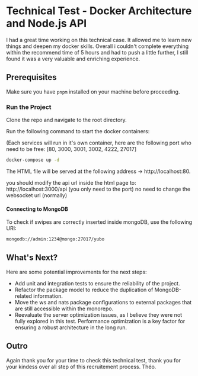 # Technical Test - Docker Architecture and Node.js API
I had a great time working on this technical case. It allowed me to learn new things and deepen my docker skills. Overall i couldn't complete everything within the recommend time of 5 hours and had to push a little further, I still found it was a very valuable and enriching experience.

## Prerequisites
Make sure you have `pnpm` installed on your machine before proceeding.

### Run the Project
Clone the repo and navigate to the root directory.

Run the following command to start the docker containers:

(Each services will run in it's own container, here are the following port who need to be free: [80, 3000, 3001, 3002, 4222, 27017]

```bash
docker-compose up -d
```

The HTML file will be served at the following address -> http://localhost:80.

you should modify the api url inside the html page to: http://localhost:3000/api (you only need to the port)
no need to change the websocket url (normally)

#### Connecting to MongoDB
To check if swipes are correctly inserted inside mongoDB, use the following URI:
```bash
mongodb://admin:1234@mongo:27017/yubo
```

## What's Next?
Here are some potential improvements for the next steps:
- Add unit and integration tests to ensure the reliability of the project.
- Refactor the package model to reduce the duplication of MongoDB-related information.
- Move the ws and nats package configurations to external packages that are still accessible within the monorepo.
- Reevaluate the server optimization issues, as I believe they were not fully explored in this test. Performance optimization is a key factor for ensuring a robust architecture in the long run.


## Outro

Again thank you for your time to check this technical test, thank you for your kindess over all step of this recruitement process.
Théo.
